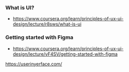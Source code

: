 ### What is UI?

- https://www.coursera.org/learn/principles-of-ux-ui-design/lecture/r8sws/what-is-ui

### Getting started with Figma

- https://www.coursera.org/learn/principles-of-ux-ui-design/lecture/vF4SV/getting-started-with-figma


https://userinyerface.com/